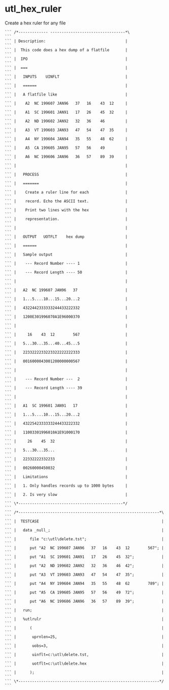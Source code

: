 # utl_hex_ruler

Create a hex ruler for any file

    ``` /*------------- ---------------------------------*\                         ```
    ``` | Description:                                   |                          ```
    ``` |  This code does a hex dump of a flatfile       |                          ```
    ``` |  IPO                                           |                          ```
    ``` |  ===                                           |                          ```
    ``` |   INPUTS    UINFLT                             |                          ```
    ``` |   ======                                       |                          ```
    ``` |   A flatfile like                              |                          ```
    ``` |    A2  NC 199607 JAN96   37   16    43  12     |                          ```
    ``` |    A1  SC 199601 JAN91   17   26    45  32     |                          ```
    ``` |    A2  ND 199602 JAN92   32   36    46         |                          ```
    ``` |    A3  VT 199603 JAN93   47   54    47  35     |                          ```
    ``` |    A4  NY 199604 JAN94   35   55    48  62     |                          ```
    ``` |    A5  CA 199605 JAN95   57   56    49         |                          ```
    ``` |    A6  NC 199606 JAN96   36   57    89  39     |                          ```
    ``` |                                                |                          ```
    ``` |   PROCESS                                      |                          ```
    ``` |   =======                                      |                          ```
    ``` |    Create a ruler line for each                |                          ```
    ``` |    record. Echo the ASCII text.                |                          ```
    ``` |    Print two lines with the hex                |                          ```
    ``` |    representation.                             |                          ```
    ``` |                                                |                          ```
    ``` |   OUTPUT   UOTFLT    hex dump                  |                          ```
    ``` |   ======                                       |                          ```
    ``` |   Sample output                                |                          ```
    ``` |    --- Record Number ---- 1                    |                          ```
    ``` |    --- Record Length ---- 50                   |                          ```
    ``` |                                                |                          ```
    ``` |   A2  NC 199607 JAN96   37                     |                          ```
    ``` |   1...5....10...15...20...2                    |                          ```
    ``` |   4322442333333244433222332                    |                          ```
    ``` |   1200E301996070A1E96000370                    |                          ```
    ``` |                                                |                          ```
    ``` |     16    43  12        567                    |                          ```
    ``` |   5...30...35...40...45...5                    |                          ```
    ``` |   2233222233223322222222333                    |                          ```
    ``` |   0016000043001200000000567                    |                          ```
    ``` |                                                |                          ```
    ``` |    --- Record Number ---  2                    |                          ```
    ``` |    --- Record Length ---- 39                   |                          ```
    ``` |                                                |                          ```
    ``` |   A1  SC 199601 JAN91   17                     |                          ```
    ``` |   1...5....10...15...20...2                    |                          ```
    ``` |   4322542333333244433222332                    |                          ```
    ``` |   11003301996010A1E91000170                    |                          ```
    ``` |     26    45  32                               |                          ```
    ``` |   5...30...35...                               |                          ```
    ``` |   22332222332233                               |                          ```
    ``` |   00260000450032                               |                          ```
    ``` |   Limitations                                  |                          ```
    ``` |   1. Only handles records up to 1000 bytes     |                          ```
    ``` |   2. Is very slow                              |                          ```
    ``` \*----------------------------------------------*/                          ```
    ``` /*--------------------------------------------------------------*\          ```
    ``` |  TESTCASE                                                      |          ```
    ``` |   data _null_;                                                 |          ```
    ``` |      file "c:\utl\delete.tst";                                 |          ```
    ``` |      put "A2  NC 199607 JAN96   37   16    43  12        567"; |          ```
    ``` |      put "A1  SC 199601 JAN91   17   26    45  32";            |          ```
    ``` |      put "A2  ND 199602 JAN92   32   36    46  42";            |          ```
    ``` |      put "A3  VT 199603 JAN93   47   54    47  35";            |          ```
    ``` |      put "A4  NY 199604 JAN94   35   55    48  62        789"; |          ```
    ``` |      put "A5  CA 199605 JAN95   57   56    49  72";            |          ```
    ``` |      put "A6  NC 199606 JAN96   36   57    89  39";            |          ```
    ``` |   run;                                                         |          ```
    ``` |   %utlrulr                                                     |          ```
    ``` |      (                                                         |          ```
    ``` |       uprnlen=25,                                              |          ```
    ``` |       uobs=3,                                                  |          ```
    ``` |       uinflt=c:\utl\delete.tst,                                |          ```
    ``` |       uotflt=c:\utl\delete.hex                                 |          ```
    ``` |      );                                                        |          ```
    ``` \*--------------------------------------------------------------*/          ```
